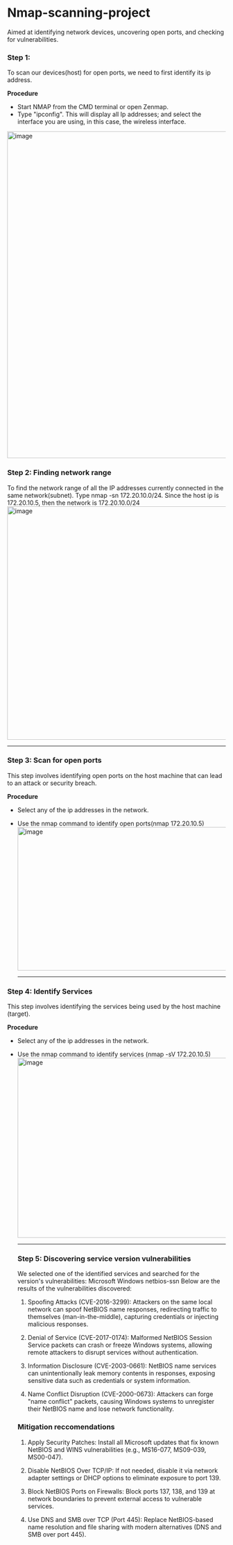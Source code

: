 # Nmap-scanning-project
Aimed at identifying network devices, uncovering open ports, and checking for vulnerabilities.

### Step 1: 
To scan our devices(host) for open ports, we need to first identify its ip address.

**Procedure**
* Start NMAP from the CMD terminal or open Zenmap.
* Type "ipconfig". This will display all Ip addresses; and select the interface you are using, in this case, the wireless interface.
  
<img width="755" height="752" alt="image" src="https://github.com/user-attachments/assets/18ee4674-d310-4880-a2e0-7975a15625cb" />

### Step 2: Finding network range
To find the network range of all the IP addresses currently connected in the same network(subnet). Type nmap -sn 172.20.10.0/24. Since the host ip is 172.20.10.5, then the network is 172.20.10.0/24
<img width="684" height="537" alt="image" src="https://github.com/user-attachments/assets/db3a915c-6609-4831-a26a-a25df88b77d6" />

---

### Step 3: Scan for open ports
This step involves identifying open ports on the host machine that can lead to an attack or security breach.

**Procedure**
* Select any of the ip addresses in the network.
* Use the nmap command to identify open ports(nmap 172.20.10.5<host ip address>)
  <img width="689" height="330" alt="image" src="https://github.com/user-attachments/assets/063fd117-d94e-4c2c-a24e-cbac1ea51792" />

  ---
### Step 4: Identify Services
This step involves identifying the services being used by the host machine (target).

**Procedure**
* Select any of the ip addresses in the network.
* Use the nmap command to identify services (nmap -sV 172.20.10.5<target ip address>)
  <img width="689" height="414" alt="image" src="https://github.com/user-attachments/assets/d19d9233-86d1-484b-a49d-7118cbefcae8" />

  ---
  ### Step 5: Discovering service version vulnerabilities
  We selected one of the identified services and searched for the version's vulnerabilities:    Microsoft Windows netbios-ssn
  Below are the results of the vulnerabilities discovered:
  
  1. Spoofing Attacks (CVE-2016-3299):
  Attackers on the same local network can spoof NetBIOS name responses, redirecting traffic to themselves (man-in-the-middle), capturing credentials or injecting malicious     responses.

  2. Denial of Service (CVE-2017-0174):
  Malformed NetBIOS Session Service packets can crash or freeze Windows systems, allowing remote attackers to disrupt services without authentication.

  3. Information Disclosure (CVE-2003-0661):
  NetBIOS name services can unintentionally leak memory contents in responses, exposing sensitive data such as credentials or system information.

  4. Name Conflict Disruption (CVE-2000-0673):
  Attackers can forge "name conflict" packets, causing Windows systems to unregister their NetBIOS name and lose network functionality.
 

  ### Mitigation reccomendations
  1. Apply Security Patches:
  Install all Microsoft updates that fix known NetBIOS and WINS vulnerabilities (e.g., MS16-077, MS09-039, MS00-047).

  2. Disable NetBIOS Over TCP/IP:
  If not needed, disable it via network adapter settings or DHCP options to eliminate exposure to port 139.

  3. Block NetBIOS Ports on Firewalls:
  Block ports 137, 138, and 139 at network boundaries to prevent external access to vulnerable services.

  4. Use DNS and SMB over TCP (Port 445):
  Replace NetBIOS-based name resolution and file sharing with modern alternatives (DNS and SMB over port 445).



